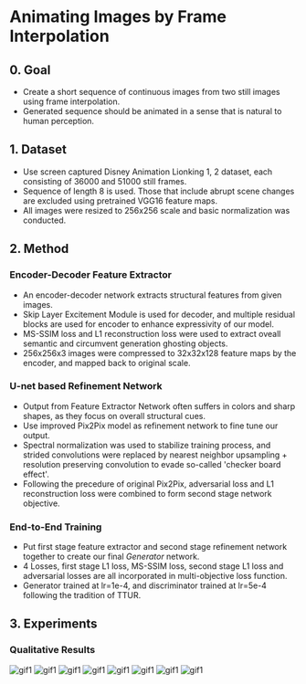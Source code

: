 # Animating Images by Frame Interpolation

## 0. Goal

- Create a short sequence of continuous images from two still images using frame interpolation.
- Generated sequence should be animated in a sense that is natural to human perception.

## 1. Dataset

- Use screen captured Disney Animation Lionking 1, 2 dataset, each consisting of 36000 and 51000 still frames.
- Sequence of length 8 is used. Those that include abrupt scene changes are excluded using pretrained VGG16 feature maps.
- All images were resized to 256x256 scale and basic normalization was conducted.

## 2. Method

### Encoder-Decoder Feature Extractor

- An encoder-decoder network extracts structural features from given images.
- Skip Layer Excitement Module is used for decoder, and multiple residual blocks are used for encoder to enhance expressivity of our model.
- MS-SSIM loss and L1 reconstruction loss were used to extract oveall semantic and circumvent generation ghosting objects.
- 256x256x3 images were compressed to 32x32x128 feature maps by the encoder, and mapped back to original scale.

### U-net based Refinement Network

- Output from Feature Extractor Network often suffers in colors and sharp shapes, as they focus on overall structural cues.
- Use improved Pix2Pix model as refinement network to fine tune our output.
- Spectral normalization was used to stabilize training process, and strided convolutions were replaced by nearest neighbor upsampling + resolution preserving convolution to evade so-called 'checker board effect'.
- Following the precedure of original Pix2Pix, adversarial loss and L1 reconstruction loss were combined to form second stage network objective.

### End-to-End Training

- Put first stage feature extractor and second stage refinement network together to create our final *Generator* network.
- 4 Losses, first stage L1 loss, MS-SSIM loss, second stage L1 loss and adversarial losses are all incorporated in multi-objective loss function.
- Generator trained at lr=1e-4, and discriminator trained at lr=5e-4 following the tradition of TTUR.

## 3. Experiments

### Qualitative Results

![gif1](https://github.com/reyllama/MIPAL-animation/blob/master/output/G1_1093.gif)
![gif1](https://github.com/reyllama/MIPAL-animation/blob/master/output/G1_1265.gif)
![gif1](https://github.com/reyllama/MIPAL-animation/blob/master/output/G1_1357.gif)
![gif1](https://github.com/reyllama/MIPAL-animation/blob/master/output/G1_1429.gif)
![gif1](https://github.com/reyllama/MIPAL-animation/blob/master/output/G1_1473.gif)
![gif1](https://github.com/reyllama/MIPAL-animation/blob/master/output/G1_1545.gif)
![gif1](https://github.com/reyllama/MIPAL-animation/blob/master/output/G1_1573.gif)
![gif1](https://github.com/reyllama/MIPAL-animation/blob/master/output/G1_1709.gif)
